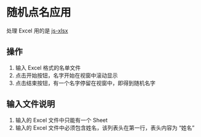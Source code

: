 # 随机点名应用

处理 Excel 用的是 [js-xlsx](https://github.com/SheetJS/js-xlsx)

## 操作
1. 输入 Excel 格式的名单文件
2. 点击开始按钮，名字开始在视窗中滚动显示
3. 点击结束按钮，有一个名字停留在视窗中，即得到随机名字

## 输入文件说明
1. 输入的 Excel 文件中只能有一个 Sheet
2. 输入的 Excel 文件中必须包含姓名，该列表头在第一行，表头内容为 “姓名”

